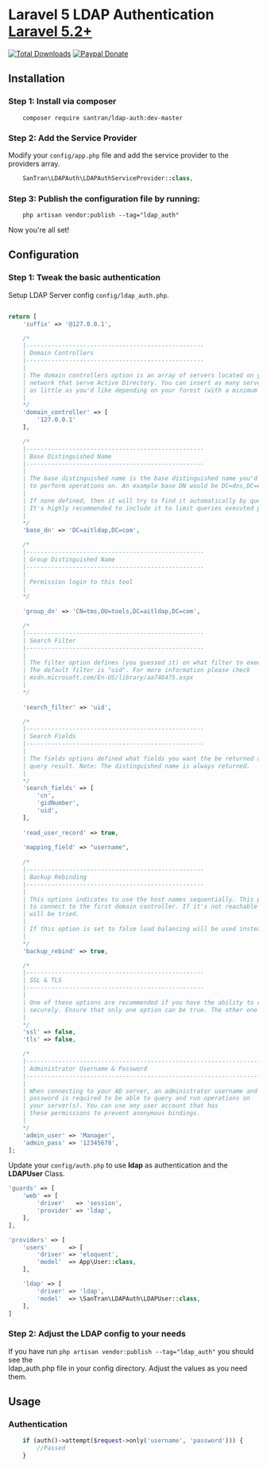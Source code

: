 Laravel 5 LDAP Authentication [Laravel 5.2+](http://laravel.com/)  
======================

[![Total Downloads](https://img.shields.io/packagist/dt/santran/ldap-auth.svg)](https://packagist.org/packages/santran/ldap-auth)
[![Paypal Donate](https://www.paypalobjects.com/en_US/i/btn/btn_donate_SM.gif)](http://paypal.me/MrSanTran)

## Installation

### Step 1: Install via composer
```
    composer require santran/ldap-auth:dev-master
```

### Step 2: Add the Service Provider

Modify your `config/app.php` file and add the service provider to the providers array.

```php
    SanTran\LDAPAuth\LDAPAuthServiceProvider::class,
```

### Step 3: Publish the configuration file by running:

```
    php artisan vendor:publish --tag="ldap_auth"
```

Now you're all set!

## Configuration

### Step 1: Tweak the basic authentication

Setup LDAP Server config `config/ldap_auth.php`.

```php

return [
    'suffix' => '@127.0.0.1',

    /*
    |--------------------------------------------------
    | Domain Controllers
    |--------------------------------------------------
    |
    | The domain controllers option is an array of servers located on your
    | network that serve Active Directory. You can insert as many servers or
    | as little as you'd like depending on your forest (with a minimum of one).
    |
    */
    'domain_controller' => [
        '127.0.0.1'
    ],

    /*
    |--------------------------------------------------
    | Base Distinguished Name
    |--------------------------------------------------
    |
    | The base distinguished name is the base distinguished name you'd like
    | to perform operations on. An example base DN would be DC=dns,DC=example,DC=local.
    |
    | If none defined, then it will try to find it automatically by querying your server.
    | It's highly recommended to include it to limit queries executed per request.
    |
    */
    'base_dn' => 'DC=aitldap,DC=com',

    /*
    |--------------------------------------------------
    | Group Distinguished Name
    |--------------------------------------------------
    |
    | Permission login to this tool
    |
    */
    
    'group_dn' => 'CN=tms,OU=tools,DC=aitldap,DC=com',

    /*
    |--------------------------------------------------
    | Search Filter
    |--------------------------------------------------
    |
    | The filter option defines (you guessed it) on what filter to execute a query on.
    | The default filter is "uid". For more information please check
    | msdn.microsoft.com/En-US/library/aa746475.aspx
    |
    */
    
    'search_filter' => 'uid',

    /*
    |--------------------------------------------------
    | Search Fields
    |--------------------------------------------------
    |
    | The fields options defined what fields you want the be returned on a successful
    | query result. Note: The distinguished name is always returned.
    |
    */
    'search_fields' => [
        'cn',
        'gidNumber',
        'uid',
    ],
    
    'read_user_record' => true,
    
    'mapping_field' => "username",
    
    /*
    |--------------------------------------------------
    | Backup Rebinding
    |--------------------------------------------------
    |
    | This options indicates to use the host names sequentially. This package will try
    | to connect to the first domain controller. If it's not reachable the next DC
    | will be tried.
    |
    | If this option is set to false load balancing will be used instead for multiple DC.
    |
    */
    'backup_rebind' => true,

    /*
    |--------------------------------------------------
    | SSL & TLS
    |--------------------------------------------------
    |
    | One of these options are recommended if you have the ability to connect to your server
    | securely. Ensure that only one option can be true. The other one must be false.
    |
    */
    'ssl' => false,
    'tls' => false,

    /*
    |--------------------------------------------------------------------------
    | Administrator Username & Password
    |--------------------------------------------------------------------------
    |
    | When connecting to your AD server, an administrator username and
    | password is required to be able to query and run operations on
    | your server(s). You can use any user account that has
    | these permissions to prevent anonymous bindings.
    |
    */
    'admin_user' => 'Manager',
    'admin_pass' => '12345678',
];
```


Update your `config/auth.php` to use **ldap** as authentication and the **LDAPUser** Class.

```php
'guards' => [
  	'web' => [
  		'driver'   => 'session',
  		'provider' => 'ldap',
	],
],

'providers' => [
	'users'      => [
		'driver' => 'eloquent',
		'model'  => App\User::class,
	],

	'ldap' => [
		'driver' => 'ldap',
		'model'  => \SanTran\LDAPAuth\LDAPUser::class,
	],
]
```


### Step 2: Adjust the LDAP config to your needs

If you have run `php artisan vendor:publish --tag="ldap_auth"` you should see the  
ldap_auth.php file in your config directory. Adjust the values as you need them.

## Usage

### Authentication
```php
    if (auth()->attempt($request->only('username', 'password'))) {
        //Passed
    }
```
